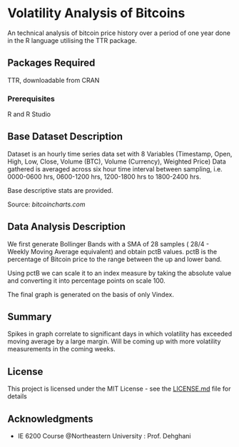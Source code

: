 # Volatility Analysis of Bitcoins

An technical analysis of bitcoin price history over a period of one year done in the R language utilising the TTR package.

## Packages Required

TTR, downloadable from CRAN

### Prerequisites

R and R Studio

## Base Dataset Description

Dataset is an hourly time series data set with 8 Variables (Timestamp, Open, High, Low, Close, Volume (BTC), Volume (Currency), Weighted Price)
Data gathered is averaged across six hour time interval between sampling, i.e. 0000-0600 hrs, 0600-1200 hrs, 1200-1800 hrs to 1800-2400 hrs.

Base descriptive stats are provided.

Source: *bitcoincharts.com*

## Data Analysis Description

We first generate Bollinger Bands with a SMA of 28 samples ( 28/4 - Weekly Moving Average equivalent) and obtain pctB values. 
pctB is the percentage of Bitcoin price to the range between the up and lower band. 

Using pctB we can scale it to an index measure by taking the absolute value and converting it into percentage points on scale 100.

The final graph is generated on the basis of only Vindex. 


## Summary

Spikes in graph correlate to significant days in which volatility has exceeded moving average by a large margin. 
Will be coming up with more volatility measurements in the coming weeks. 

## License

This project is licensed under the MIT License - see the [LICENSE.md](LICENSE.md) file for details

## Acknowledgments

* IE 6200 Course @Northeastern University : Prof. Dehghani 
